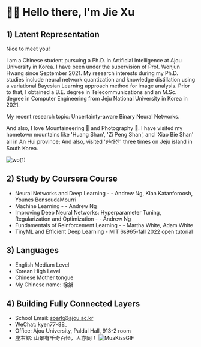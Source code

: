 # 👋👋 Hello there, I'm Jie Xu

## 1) Latent Representation


Nice to meet you! 

I am a Chinese student pursuing a Ph.D. in Artificial Intelligence at Ajou University in Korea. I have been under the supervision of Prof. Wonjun Hwang since September 2021.    My research interests during my Ph.D. studies include neural network quantization and knowledge distillation using a variational Bayesian Learning approach method for image analysis. Prior to that, I obtained a B.E. degree in Telecommunications and an M.Sc. degree in Computer Engineering from Jeju National University in Korea in 2021.

My recent research topic: Uncertainty-aware Binary Neural Networks.

And also, I love Mountaineering 🗻 and Photography 📸. I have visited my hometown mountains like 'Huang Shan', 'Zi Peng Shan', and 'Xiao Bie Shan' all in An Hui province; And also, visited '한라산' three times on Jeju island in South Korea.

![wo(1)](https://github.com/Luadoo/Luadoo/assets/58927660/6dca96d0-d4c3-438b-8cce-0f79247e2c27)

## 2) Study by Coursera Course
* Neural Networks and Deep Learning - - Andrew Ng, Kian Katanforoosh, Younes BensoudaMourri
* Machine Learning - - Andrew Ng
* Improving Deep Neural Networks: Hyperparameter Tuning, Regularization and Optimization - - Andrew Ng
* Fundamentals of Reinforcement Learning - - Martha White, Adam White
* TinyML and Efficient Deep Learning - MIT 6s965-fall 2022 open tutorial

## 3) Languages
* English Medium Level
* Korean High Level
* Chinese Mother tongue
* My Chinese name: 徐桀

## 4) Building Fully Connected Layers
* School Email: soark@ajou.ac.kr
* WeChat: kyen77-88_
* Office: Ajou University, Paldal Hall, 913-2 room
* 座右铭: 山景有千奇百怪，人亦同！  ![MuaKissGIF](https://github.com/Luadoo/Luadoo/assets/58927660/3c108936-1a60-49f0-9515-7c8bba8bc37e)


